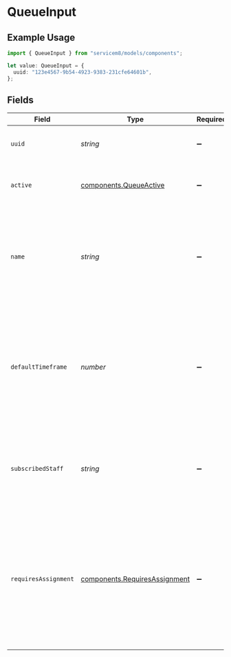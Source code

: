 # QueueInput

## Example Usage

```typescript
import { QueueInput } from "servicem8/models/components";

let value: QueueInput = {
  uuid: "123e4567-9b54-4923-9383-231cfe64601b",
};
```

## Fields

| Field                                                                                                                                                                                       | Type                                                                                                                                                                                        | Required                                                                                                                                                                                    | Description                                                                                                                                                                                 | Example                                                                                                                                                                                     |
| ------------------------------------------------------------------------------------------------------------------------------------------------------------------------------------------- | ------------------------------------------------------------------------------------------------------------------------------------------------------------------------------------------- | ------------------------------------------------------------------------------------------------------------------------------------------------------------------------------------------- | ------------------------------------------------------------------------------------------------------------------------------------------------------------------------------------------- | ------------------------------------------------------------------------------------------------------------------------------------------------------------------------------------------- |
| `uuid`                                                                                                                                                                                      | *string*                                                                                                                                                                                    | :heavy_minus_sign:                                                                                                                                                                          | Unique identifier for this record                                                                                                                                                           | 123e4567-9b54-4923-9383-231cfe64601b                                                                                                                                                        |
| `active`                                                                                                                                                                                    | [components.QueueActive](../../models/components/queueactive.md)                                                                                                                            | :heavy_minus_sign:                                                                                                                                                                          | Record active/deleted flag.  Valid values are [0,1]                                                                                                                                         |                                                                                                                                                                                             |
| `name`                                                                                                                                                                                      | *string*                                                                                                                                                                                    | :heavy_minus_sign:                                                                                                                                                                          | Name of the job queue. Used to identify the queue in the system. Examples include 'Workshop', 'Pending Quotes', etc.                                                                        |                                                                                                                                                                                             |
| `defaultTimeframe`                                                                                                                                                                          | *number*                                                                                                                                                                                    | :heavy_minus_sign:                                                                                                                                                                          | Default number of days that jobs should remain in this queue before requiring attention. Common values are 7 days (1 week) or 14 days (2 weeks).                                            |                                                                                                                                                                                             |
| `subscribedStaff`                                                                                                                                                                           | *string*                                                                                                                                                                                    | :heavy_minus_sign:                                                                                                                                                                          | Semicolon-delimited list of staff UUIDs who are subscribed to receive notifications for this queue.                                                                                         |                                                                                                                                                                                             |
| `requiresAssignment`                                                                                                                                                                        | [components.RequiresAssignment](../../models/components/requiresassignment.md)                                                                                                              | :heavy_minus_sign:                                                                                                                                                                          | Determines if jobs in this queue require assignment to staff members. If true, jobs must be explicitly assigned to staff. If false, jobs are visible to all staff..  Valid values are [0,1] |                                                                                                                                                                                             |